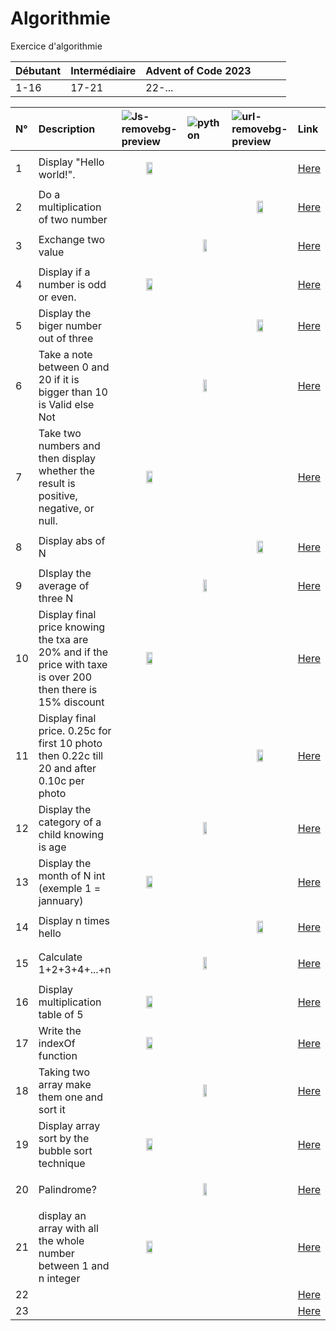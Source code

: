 # Algorithmie
Exercice d'algorithmie

|Débutant|Intermédiaire|Advent of Code 2023||||
|:-|:-|:-|:-|:-|:-|
|1-16|17-21|22-...||||



|N°|Description|![Js-removebg-preview](https://github.com/Joal1291/algorithmie/assets/144683460/7b39bf84-1c09-41f8-bcfd-5a0f148c026a)|![python](https://github.com/Joal1291/algorithmie/assets/144683460/53e7e782-f8ec-48b8-9785-e541a727e167)|![url-removebg-preview](https://github.com/Joal1291/algorithmie/assets/144683460/a4f40db8-3bbf-4eba-9ed9-20b957a54775)|Link|
|:-----|:-----|:-----|:-----|:-----|:-----|
|1|Display "Hello world!". |<p align="center" width="100%"><img width="33%" src="https://github.com/Joal1291/algorithmie/assets/144683460/9f589111-f320-4fb1-a4b3-de318e9251d9"></p>|||[Here](https://github.com/Joal1291/algorithmie/blob/main/javascript/exercice1.js)|
|2|Do a multiplication of two number|||<p align="center" width="100%"><img width="33%" src="https://github.com/Joal1291/algorithmie/assets/144683460/9f589111-f320-4fb1-a4b3-de318e9251d9"></p>|[Here](https://github.com/Joal1291/algorithmie/blob/main/php/exercice2.php)|
|3|Exchange two value||<p align="center" width="100%"><img width="33%" src="https://github.com/Joal1291/algorithmie/assets/144683460/9f589111-f320-4fb1-a4b3-de318e9251d9"></p>||[Here](https://github.com/Joal1291/algorithmie/blob/main/python/exercice3.py)|
|4|Display if a number is odd or even.|<p align="center" width="100%"><img width="33%" src="https://github.com/Joal1291/algorithmie/assets/144683460/9f589111-f320-4fb1-a4b3-de318e9251d9"></p>|||[Here](https://github.com/Joal1291/algorithmie/blob/main/javascript/exercice4.js)|
|5|Display the biger number out of three|||<p align="center" width="100%"><img width="33%" src="https://github.com/Joal1291/algorithmie/assets/144683460/9f589111-f320-4fb1-a4b3-de318e9251d9"></p>|[Here](https://github.com/Joal1291/algorithmie/blob/main/php/exercice5.php)|
|6|Take a note between 0 and 20 if it is bigger than 10 is Valid else Not||<p align="center" width="100%"><img width="33%" src="https://github.com/Joal1291/algorithmie/assets/144683460/9f589111-f320-4fb1-a4b3-de318e9251d9"></p>||[Here](https://github.com/Joal1291/algorithmie/blob/main/python/exercice6.py)|
|7|Take two numbers and then display whether the result is positive, negative, or null.|<p align="center" width="100%"><img width="33%" src="https://github.com/Joal1291/algorithmie/assets/144683460/9f589111-f320-4fb1-a4b3-de318e9251d9"></p>|||[Here](https://github.com/Joal1291/algorithmie/blob/main/javascript/exercice7.js)|
|8|Display abs of N|||<p align="center" width="100%"><img width="33%" src="https://github.com/Joal1291/algorithmie/assets/144683460/9f589111-f320-4fb1-a4b3-de318e9251d9"></p>|[Here](https://github.com/Joal1291/algorithmie/blob/main/php/exercice8.php)|
|9|DIsplay the average of three N||<p align="center" width="100%"><img width="33%" src="https://github.com/Joal1291/algorithmie/assets/144683460/9f589111-f320-4fb1-a4b3-de318e9251d9"></p>||[Here](https://github.com/Joal1291/algorithmie/blob/main/python/exercice9.py)|
|10|Display final price knowing the txa are 20% and if the price with taxe is over 200 then there is 15% discount|<p align="center" width="100%"><img width="33%" src="https://github.com/Joal1291/algorithmie/assets/144683460/9f589111-f320-4fb1-a4b3-de318e9251d9"></p>|||[Here](https://github.com/Joal1291/algorithmie/blob/main/javascript/exercice10.js)|
|11|Display final price. 0.25c for first 10 photo then 0.22c till 20 and after 0.10c per photo|||<p align="center" width="100%"><img width="33%" src="https://github.com/Joal1291/algorithmie/assets/144683460/9f589111-f320-4fb1-a4b3-de318e9251d9"></p>|[Here](https://github.com/Joal1291/algorithmie/blob/main/php/exercice11.php)|
|12|Display the category of a child knowing is age||<p align="center" width="100%"><img width="33%" src="https://github.com/Joal1291/algorithmie/assets/144683460/9f589111-f320-4fb1-a4b3-de318e9251d9"></p>||[Here](https://github.com/Joal1291/algorithmie/blob/main/python/exercice12.py)|
|13|Display the month of N int (exemple 1 = jannuary)|<p align="center" width="100%"><img width="33%" src="https://github.com/Joal1291/algorithmie/assets/144683460/9f589111-f320-4fb1-a4b3-de318e9251d9"></p>|||[Here](https://github.com/Joal1291/algorithmie/blob/main/javascript/exercice13.js)|
|14|Display n times hello|||<p align="center" width="100%"><img width="33%" src="https://github.com/Joal1291/algorithmie/assets/144683460/9f589111-f320-4fb1-a4b3-de318e9251d9"></p>|[Here](https://github.com/Joal1291/algorithmie/blob/main/php/exercice14.php)|
|15|Calculate 1+2+3+4+...+n||<p align="center" width="100%"><img width="33%" src="https://github.com/Joal1291/algorithmie/assets/144683460/9f589111-f320-4fb1-a4b3-de318e9251d9"></p>||[Here](https://github.com/Joal1291/algorithmie/blob/main/python/exercice15.py)|
|16|Display multiplication table of 5|<p align="center" width="100%"><img width="33%" src="https://github.com/Joal1291/algorithmie/assets/144683460/9f589111-f320-4fb1-a4b3-de318e9251d9"></p>|||[Here](https://github.com/Joal1291/algorithmie/blob/main/javascript/exercice16.js)|
|17|Write the indexOf function|<p align="center" width="100%"><img width="33%" src="https://github.com/Joal1291/algorithmie/assets/144683460/9f589111-f320-4fb1-a4b3-de318e9251d9"></p>|||[Here](https://github.com/Joal1291/algorithmie/blob/main/javascript/exercice17.js)|
|18|Taking two array make them one and sort it||<p align="center" width="100%"><img width="33%" src="https://github.com/Joal1291/algorithmie/assets/144683460/9f589111-f320-4fb1-a4b3-de318e9251d9"></p>||[Here](https://github.com/Joal1291/algorithmie/blob/main/python/exercice18.py)|
|19|Display array sort by the bubble sort technique|<p align="center" width="100%"><img width="33%" src="https://github.com/Joal1291/algorithmie/assets/144683460/9f589111-f320-4fb1-a4b3-de318e9251d9"></p>|||[Here](https://github.com/Joal1291/algorithmie/blob/main/javascript/exercice19.js)|
|20|Palindrome?||<p align="center" width="100%"><img width="33%" src="https://github.com/Joal1291/algorithmie/assets/144683460/9f589111-f320-4fb1-a4b3-de318e9251d9"></p>||[Here](https://github.com/Joal1291/algorithmie/blob/main/python/exercice20.py)|
|21|display an array with all the whole number between 1 and n integer|<p align="center" width="100%"><img width="33%" src="https://github.com/Joal1291/algorithmie/assets/144683460/9f589111-f320-4fb1-a4b3-de318e9251d9"></p>|||[Here](https://github.com/Joal1291/algorithmie/blob/main/javascript/exercice21.js)|
|22|||||[Here]()|
|23|||||[Here]()|
